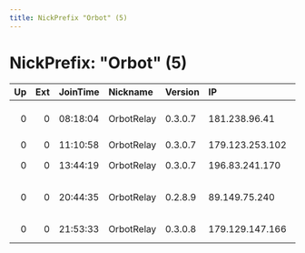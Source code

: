 ```yaml
---
title: NickPrefix "Orbot" (5)
---
```


# NickPrefix: "Orbot" (5)

|   Up |   Ext | JoinTime   | Nickname   | Version   | IP              | AS                                       | CC   |   ORp |   Dirp | OS    | Contact   |   eFamMembers |
|-----:|------:|:-----------|:-----------|:----------|:----------------|:-----------------------------------------|:-----|------:|-------:|:------|:----------|--------------:|
|    0 |     0 | 08:18:04   | OrbotRelay | 0.3.0.7   | 181.238.96.41   | Techtel LMDS Comunicaciones Interactivas | ar   |  9001 |      0 | Linux | None      |             1 |
|    0 |     0 | 11:10:58   | OrbotRelay | 0.3.0.7   | 179.123.253.102 | Tim Celular S.A.                         | br   |  9001 |      0 | Linux | None      |             1 |
|    0 |     0 | 13:44:19   | OrbotRelay | 0.3.0.7   | 196.83.241.170  | Itissalat Al-MAGHRIB                     | ma   |  9001 |      0 | Linux | None      |             1 |
|    0 |     0 | 20:44:35   | OrbotRelay | 0.2.8.9   | 89.149.75.240   | Sun Communications S.R.L.                | md   |  9001 |      0 | Linux | None      |             1 |
|    0 |     0 | 21:53:33   | OrbotRelay | 0.3.0.8   | 179.129.147.166 | TELEFNICA BRASIL S.A                     | br   |  9001 |      0 | Linux | None      |             1 |
